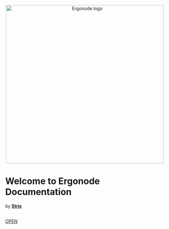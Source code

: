 <p align="center">
  <a href="https://ergonode.com" rel="noopener noreferrer">
    <img width="500" src="https://ergonode.com/img/logo-dark.svg" alt="Ergonode logo">
  </a>
</p>

# Welcome to Ergonode Documentation
by [**Strix**](https:strix.net)

<br>[OPEN](introduction.md)